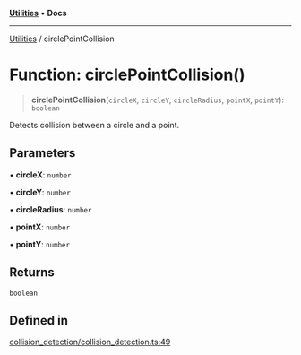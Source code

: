 [**Utilities**](../README.md) • **Docs**

***

[Utilities](../README.md) / circlePointCollision

# Function: circlePointCollision()

> **circlePointCollision**(`circleX`, `circleY`, `circleRadius`, `pointX`, `pointY`): `boolean`

Detects collision between a circle and a point.

## Parameters

• **circleX**: `number`

• **circleY**: `number`

• **circleRadius**: `number`

• **pointX**: `number`

• **pointY**: `number`

## Returns

`boolean`

## Defined in

[collision\_detection/collision\_detection.ts:49](https://github.com/noobiept/utilities/blob/1d2cee23362dcff5c0b5fdf27f21e257e8f3dc9e/source/collision_detection/collision_detection.ts#L49)
